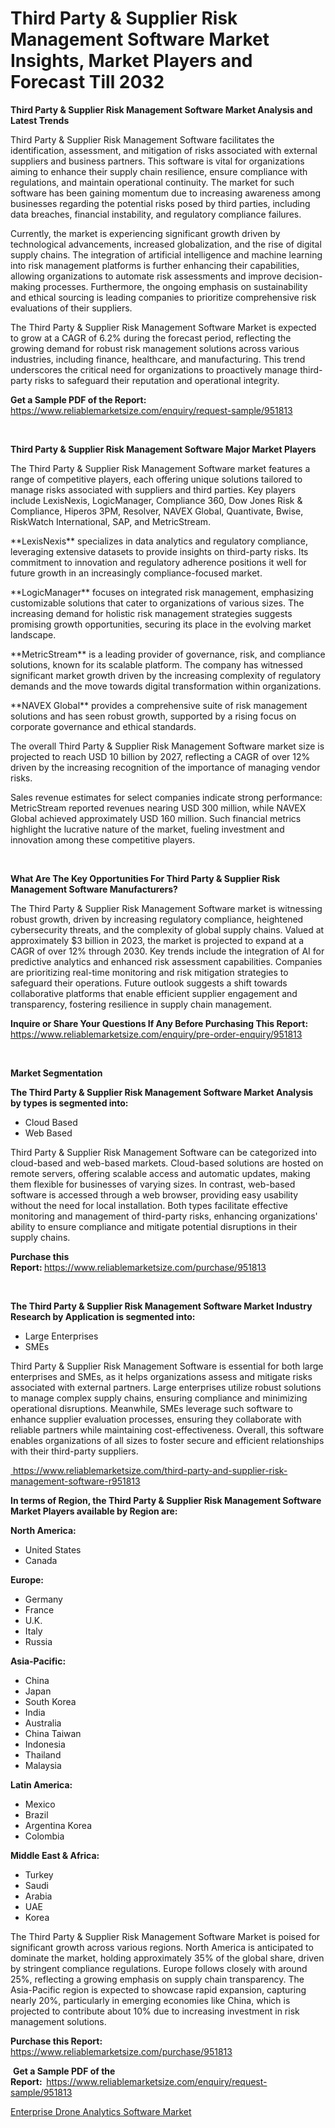 <p><h1>Third Party & Supplier Risk Management Software Market Insights, Market Players and Forecast Till 2032</h1></p><p><strong>Third Party & Supplier Risk Management Software Market Analysis and Latest Trends</strong></p>
<p><p>Third Party & Supplier Risk Management Software facilitates the identification, assessment, and mitigation of risks associated with external suppliers and business partners. This software is vital for organizations aiming to enhance their supply chain resilience, ensure compliance with regulations, and maintain operational continuity. The market for such software has been gaining momentum due to increasing awareness among businesses regarding the potential risks posed by third parties, including data breaches, financial instability, and regulatory compliance failures.</p><p>Currently, the market is experiencing significant growth driven by technological advancements, increased globalization, and the rise of digital supply chains. The integration of artificial intelligence and machine learning into risk management platforms is further enhancing their capabilities, allowing organizations to automate risk assessments and improve decision-making processes. Furthermore, the ongoing emphasis on sustainability and ethical sourcing is leading companies to prioritize comprehensive risk evaluations of their suppliers.</p><p>The Third Party & Supplier Risk Management Software Market is expected to grow at a CAGR of 6.2% during the forecast period, reflecting the growing demand for robust risk management solutions across various industries, including finance, healthcare, and manufacturing. This trend underscores the critical need for organizations to proactively manage third-party risks to safeguard their reputation and operational integrity.</p></p>
<p><strong>Get a Sample PDF of the Report:&nbsp;</strong> <a href="https://www.reliablemarketsize.com/enquiry/request-sample/951813?utm_campaign=3076&utm_medium=2&utm_source=Github&utm_content=ia&utm_term=06032025&utm_id=third-party-supplier-risk-management-software">https://www.reliablemarketsize.com/enquiry/request-sample/951813</a></p>
<p>&nbsp;</p>
<p><strong>Third Party & Supplier Risk Management Software Major Market Players</strong></p>
<p><p>The Third Party & Supplier Risk Management Software market features a range of competitive players, each offering unique solutions tailored to manage risks associated with suppliers and third parties. Key players include LexisNexis, LogicManager, Compliance 360, Dow Jones Risk & Compliance, Hiperos 3PM, Resolver, NAVEX Global, Quantivate, Bwise, RiskWatch International, SAP, and MetricStream.</p><p>**LexisNexis** specializes in data analytics and regulatory compliance, leveraging extensive datasets to provide insights on third-party risks. Its commitment to innovation and regulatory adherence positions it well for future growth in an increasingly compliance-focused market.</p><p>**LogicManager** focuses on integrated risk management, emphasizing customizable solutions that cater to organizations of various sizes. The increasing demand for holistic risk management strategies suggests promising growth opportunities, securing its place in the evolving market landscape.</p><p>**MetricStream** is a leading provider of governance, risk, and compliance solutions, known for its scalable platform. The company has witnessed significant market growth driven by the increasing complexity of regulatory demands and the move towards digital transformation within organizations.</p><p>**NAVEX Global** provides a comprehensive suite of risk management solutions and has seen robust growth, supported by a rising focus on corporate governance and ethical standards. </p><p>The overall Third Party & Supplier Risk Management Software market size is projected to reach USD 10 billion by 2027, reflecting a CAGR of over 12% driven by the increasing recognition of the importance of managing vendor risks. </p><p>Sales revenue estimates for select companies indicate strong performance: MetricStream reported revenues nearing USD 300 million, while NAVEX Global achieved approximately USD 160 million. Such financial metrics highlight the lucrative nature of the market, fueling investment and innovation among these competitive players.</p></p>
<p>&nbsp;</p>
<p><strong>What Are The Key Opportunities For Third Party & Supplier Risk Management Software Manufacturers?</strong></p>
<p><p>The Third Party & Supplier Risk Management Software market is witnessing robust growth, driven by increasing regulatory compliance, heightened cybersecurity threats, and the complexity of global supply chains. Valued at approximately $3 billion in 2023, the market is projected to expand at a CAGR of over 12% through 2030. Key trends include the integration of AI for predictive analytics and enhanced risk assessment capabilities. Companies are prioritizing real-time monitoring and risk mitigation strategies to safeguard their operations. Future outlook suggests a shift towards collaborative platforms that enable efficient supplier engagement and transparency, fostering resilience in supply chain management.</p></p>
<p><strong>Inquire or Share Your Questions If Any Before Purchasing This Report:</strong> <a href="https://www.reliablemarketsize.com/enquiry/pre-order-enquiry/951813?utm_campaign=3076&utm_medium=2&utm_source=Github&utm_content=ia&utm_term=06032025&utm_id=third-party-supplier-risk-management-software">https://www.reliablemarketsize.com/enquiry/pre-order-enquiry/951813</a></p>
<p>&nbsp;</p>
<p><strong>Market Segmentation</strong></p>
<p><strong>The Third Party & Supplier Risk Management Software Market Analysis by types is segmented into:</strong></p>
<p><ul><li>Cloud Based</li><li>Web Based</li></ul></p>
<p><p>Third Party & Supplier Risk Management Software can be categorized into cloud-based and web-based markets. Cloud-based solutions are hosted on remote servers, offering scalable access and automatic updates, making them flexible for businesses of varying sizes. In contrast, web-based software is accessed through a web browser, providing easy usability without the need for local installation. Both types facilitate effective monitoring and management of third-party risks, enhancing organizations' ability to ensure compliance and mitigate potential disruptions in their supply chains.</p></p>
<p><strong>Purchase this Report:&nbsp;</strong><a href="https://www.reliablemarketsize.com/purchase/951813?utm_campaign=3076&utm_medium=2&utm_source=Github&utm_content=ia&utm_term=06032025&utm_id=third-party-supplier-risk-management-software">https://www.reliablemarketsize.com/purchase/951813</a></p>
<p>&nbsp;</p>
<p><strong>The Third Party & Supplier Risk Management Software Market Industry Research by Application is segmented into:</strong></p>
<p><ul><li>Large Enterprises</li><li>SMEs</li></ul></p>
<p><p>Third Party & Supplier Risk Management Software is essential for both large enterprises and SMEs, as it helps organizations assess and mitigate risks associated with external partners. Large enterprises utilize robust solutions to manage complex supply chains, ensuring compliance and minimizing operational disruptions. Meanwhile, SMEs leverage such software to enhance supplier evaluation processes, ensuring they collaborate with reliable partners while maintaining cost-effectiveness. Overall, this software enables organizations of all sizes to foster secure and efficient relationships with their third-party suppliers.</p></p>
<p><a href="https://www.reliablemarketsize.com/third-party-and-supplier-risk-management-software-r951813?utm_campaign=3076&utm_medium=2&utm_source=Github&utm_content=ia&utm_term=06032025&utm_id=third-party-supplier-risk-management-software">&nbsp;https://www.reliablemarketsize.com/third-party-and-supplier-risk-management-software-r951813</a></p>
<p><strong>In terms of Region, the Third Party & Supplier Risk Management Software Market Players available by Region are:</strong></p>
<p>
    <p> <strong> North America: </strong>
        <ul>
            <li>United States</li>
            <li>Canada</li>
        </ul>
        </p> 
    <p> <strong> Europe: </strong>
        <ul>
            <li>Germany</li>
            <li>France</li>
            <li>U.K.</li>
            <li>Italy</li>
            <li>Russia</li>
        </ul>
        </p> 
    <p> <strong> Asia-Pacific: </strong>
        <ul>
            <li>China</li>
            <li>Japan</li>
            <li>South Korea</li>
            <li>India</li>
            <li>Australia</li>
            <li>China Taiwan</li>
            <li>Indonesia</li>
            <li>Thailand</li>
            <li>Malaysia</li>
        </ul>
        </p> 
    <p> <strong> Latin America: </strong>
        <ul>
            <li>Mexico</li>
            <li>Brazil</li>
            <li>Argentina Korea</li>
            <li>Colombia</li>
        </ul>
        </p> 
    <p> <strong> Middle East & Africa: </strong>
        <ul>
            <li>Turkey</li>
            <li>Saudi</li>
            <li>Arabia</li>
            <li>UAE</li>
            <li>Korea</li>
        </ul>
    </p>
    </p>
<p><p>The Third Party & Supplier Risk Management Software Market is poised for significant growth across various regions. North America is anticipated to dominate the market, holding approximately 35% of the global share, driven by stringent compliance regulations. Europe follows closely with around 25%, reflecting a growing emphasis on supply chain transparency. The Asia-Pacific region is expected to showcase rapid expansion, capturing nearly 20%, particularly in emerging economies like China, which is projected to contribute about 10% due to increasing investment in risk management solutions.</p></p>
<p><strong>Purchase this Report: </strong><a href="https://www.reliablemarketsize.com/purchase/951813?utm_campaign=3076&utm_medium=2&utm_source=Github&utm_content=ia&utm_term=06032025&utm_id=third-party-supplier-risk-management-software">https://www.reliablemarketsize.com/purchase/951813</a></p>
<p>&nbsp;<strong>Get a Sample PDF of the Report:&nbsp;&nbsp;</strong><a href="https://www.reliablemarketsize.com/enquiry/request-sample/951813?utm_campaign=3076&utm_medium=2&utm_source=Github&utm_content=ia&utm_term=06032025&utm_id=third-party-supplier-risk-management-software">https://www.reliablemarketsize.com/enquiry/request-sample/951813</a></p>
<p><strong></strong></p>
<p><p><a href="https://github.com/salodipura00/Market-Research-Report-List-1/blob/main/enterprise-drone-analytics-software-market.md?utm_campaign=3076&utm_medium=2&utm_source=Github&utm_content=ia&utm_term=06032025&utm_id=third-party-supplier-risk-management-software">Enterprise Drone Analytics Software Market</a></p></p>